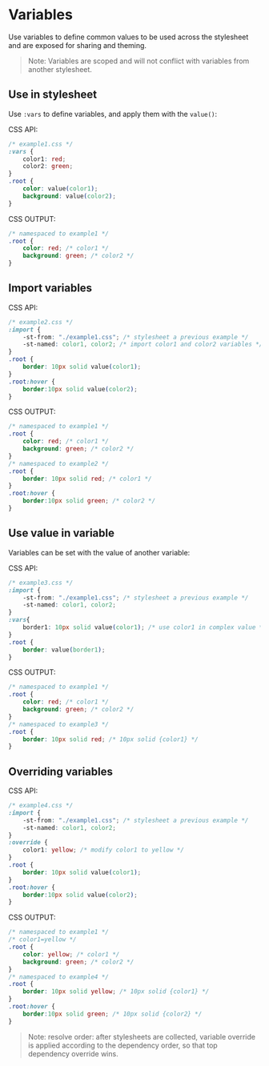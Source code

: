 # Variables

Use variables to define common values to be used across the stylesheet and are exposed for sharing and theming.

> Note: Variables are scoped and will not conflict with variables from another stylesheet.

## Use in stylesheet

Use `:vars` to define variables, and apply them with the `value()`:

CSS API:
```css
/* example1.css */
:vars {
    color1: red;
    color2: green;
}
.root {
    color: value(color1);
    background: value(color2);
}
```

CSS OUTPUT:
```css
/* namespaced to example1 */
.root {
    color: red; /* color1 */
    background: green; /* color2 */
}
```

## Import variables

CSS API:
```css
/* example2.css */
:import {
    -st-from: "./example1.css"; /* stylesheet a previous example */
    -st-named: color1, color2; /* import color1 and color2 variables */
}
.root {
    border: 10px solid value(color1);
}
.root:hover {
    border:10px solid value(color2);
}
```

CSS OUTPUT:
```css
/* namespaced to example1 */
.root {
    color: red; /* color1 */
    background: green; /* color2 */
}
/* namespaced to example2 */
.root {
    border: 10px solid red; /* color1 */
}
.root:hover {
    border:10px solid green; /* color2 */
}
```

## Use value in variable

Variables can be set with the value of another variable:

CSS API:
```css
/* example3.css */
:import {
    -st-from: "./example1.css"; /* stylesheet a previous example */
    -st-named: color1, color2;
}
:vars{
    border1: 10px solid value(color1); /* use color1 in complex value */
}
.root {
    border: value(border1);
}
```

CSS OUTPUT:
```css
/* namespaced to example1 */
.root {
    color: red; /* color1 */
    background: green; /* color2 */
}
/* namespaced to example3 */
.root {
    border: 10px solid red; /* 10px solid {color1} */
}
```

##  Overriding variables

CSS API:
```css
/* example4.css */
:import {
    -st-from: "./example1.css"; /* stylesheet a previous example */
    -st-named: color1, color2;
}
:override {
    color1: yellow; /* modify color1 to yellow */
}
.root {
    border: 10px solid value(color1);
}
.root:hover {
    border:10px solid value(color2);
}
```

CSS OUTPUT:
```css
/* namespaced to example1 */
/* color1=yellow */
.root {
    color: yellow; /* color1 */
    background: green; /* color2 */
}
/* namespaced to example4 */
.root {
    border: 10px solid yellow; /* 10px solid {color1} */
}
.root:hover {
    border:10px solid green; /* 10px solid {color2} */
}
```

> Note: resolve order: after stylesheets are collected, variable override is applied according to the dependency order, so that top dependency override wins.
